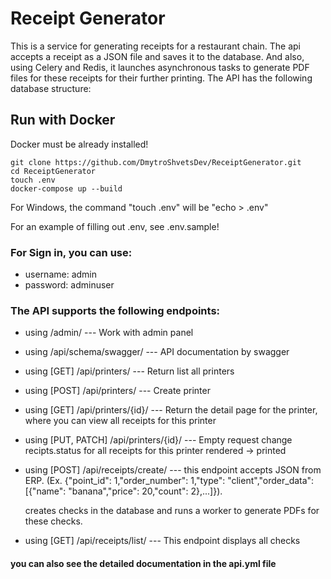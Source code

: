 # Receipt Generator


This is a service for generating receipts for a restaurant chain.  The api accepts a receipt as a JSON file and saves it to the database. And also, using Celery and Redis, it launches asynchronous tasks to generate PDF files for these receipts for their further printing.
The API has the following database structure:



## Run with Docker

Docker must be already installed!

```shell
git clone https://github.com/DmytroShvetsDev/ReceiptGenerator.git
cd ReceiptGenerator
touch .env
docker-compose up --build
```
For Windows, the command "touch .env" will be "echo > .env"

For an example of filling out .env, see .env.sample!


### For Sign in, you can use: 
 - username: admin
 - password: adminuser


### The API supports the following endpoints:
- using /admin/ --- Work with admin panel
- using /api/schema/swagger/ --- API documentation by swagger
- using [GET] /api/printers/ --- Return list all printers
- using [POST] /api/printers/ --- Create printer
- using [GET] /api/printers/{id}/ --- Return the detail page for the printer, where you can view all receipts for this printer
- using [PUT, PATCH] /api/printers/{id}/ --- Empty request change recipts.status for all receipts for this printer rendered -> printed
- using [POST] /api/receipts/create/ --- this endpoint accepts JSON from ERP. (Ex. {"point_id": 1,"order_number":
        1,"type": "client","order_data": [{"name": "banana","price": 20,"count": 2},...]}). 
        
    creates checks in the database and runs a worker to generate PDFs for these checks.
- using [GET] /api/receipts/list/ --- This endpoint displays all checks

#### you can also see the detailed documentation in the api.yml file